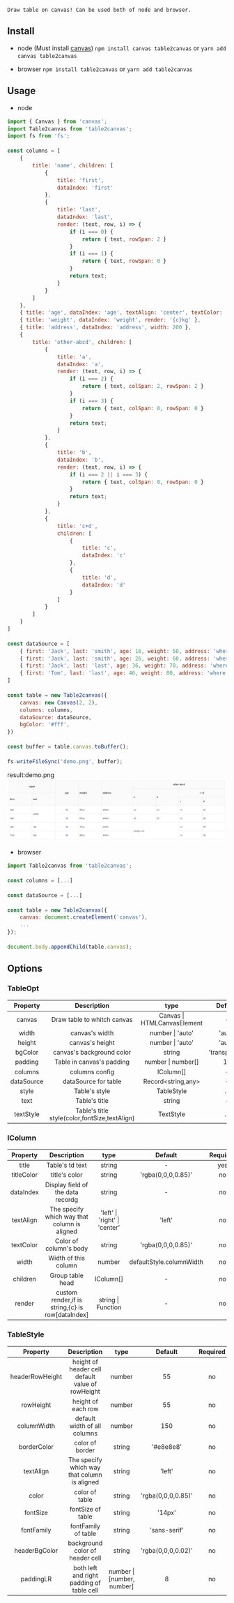 `Draw table on canvas! Can be used both of node and browser.`

## Install
- node (Must install [canvas](https://www.npmjs.com/package/canvas "canvas"))
`npm install canvas table2canvas` or `yarn add canvas table2canvas`

- browser
`npm install table2canvas` or `yarn add table2canvas`

## Usage
- node
```js
import { Canvas } from 'canvas';
import Table2canvas from 'table2canvas';
import fs from 'fs';

const columns = [
    {
        title: 'name', children: [
            {
                title: 'first',
                dataIndex: 'first'
            },
            {
                title: 'last',
                dataIndex: 'last',
                render: (text, row, i) => {
                    if (i === 0) {
                        return { text, rowSpan: 2 }
                    }
                    if (i === 1) {
                        return { text, rowSpan: 0 }
                    }
                    return text;
                }
            }
        ]
    },
    { title: 'age', dataIndex: 'age', textAlign: 'center', textColor: 'blue' },
    { title: 'weight', dataIndex: 'weight', render: '{c}kg' },
    { title: 'address', dataIndex: 'address', width: 200 },
    {
        title: 'other-abcd', children: [
            {
                title: 'a',
                dataIndex: 'a',
                render: (text, row, i) => {
                    if (i === 2) {
                        return { text, colSpan: 2, rowSpan: 2 }
                    }
                    if (i === 3) {
                        return { text, colSpan: 0, rowSpan: 0 }
                    }
                    return text;
                }
            },
            {
                title: 'b',
                dataIndex: 'b',
                render: (text, row, i) => {
                    if (i === 2 || i === 3) {
                        return { text, colSpan: 0, rowSpan: 0 }
                    }
                    return text;
                }
            },
            {
                title: 'c+d',
                children: [
                    {
                        title: 'c',
                        dataIndex: 'c'
                    },
                    {
                        title: 'd',
                        dataIndex: 'd'
                    }
                ]
            }
        ]
    }
]

const dataSource = [
    { first: 'Jack', last: 'smith', age: 16, weight: 50, address: 'where', a: 'a1', b: 'b1', c: 'c1', d: 'd1' },
    { first: 'Jack', last: 'smith', age: 26, weight: 60, address: 'where', a: 'a2', b: 'b2', c: 'c2', d: 'd2' },
    { first: 'Jack', last: 'last', age: 36, weight: 70, address: 'where', a: 'merge-a+b', b: 'merge-a+b', c: 'c3', d: 'd3' },
    { first: 'Tom', last: 'last', age: 46, weight: 80, address: 'where', a: 'merge-a+b', b: 'merge-a+b', c: 'c4', d: 'd4' },
]

const table = new Table2canvas({
    canvas: new Canvas(2, 2),
    columns: columns,
    dataSource: dataSource,
    bgColor: '#fff',
})

const buffer = table.canvas.toBuffer();

fs.writeFileSync('demo.png', buffer);
```

result:demo.png
![basic usage](./demo.png)

- browser
```js
import Table2canvas from 'table2canvas';

const columns = [...]

const dataSource = [...]

const table = new Table2canvas({
    canvas: document.createElement('canvas'),
    ...     
});

document.body.appendChild(table.canvas);
```

## Options

### TableOpt

| Property | Description | type |  Default | Required |
| :----: | :----: | :----: | :----: | :----: |
| canvas | Draw table to whitch canvas | Canvas \| HTMLCanvasElement | - | yes |
| width | canvas's width | number \| 'auto' | 'auto' | no |
| height | canvas's height | number \| 'auto' | 'auto' | no |
| bgColor | canvas's background color | string | 'transparent' | no |
| padding | Table in canvas's padding | number \| number[] | 10 | no |
| columns | columns config |  IColumn[] | - | yes |
| dataSource | dataSource for table | Record<string,any> | - | - |
| style | Table's style | TableStyle | ... | no |
| text | Table's title | string | - | no |
| textStyle | Table's title style(color,fontSize,textAlign) | TextStyle | ... | no |

### IColumn

| Property | Description | type |  Default | Required |
| :----: | :----: | :----: | :----: | :----: |
| title | Table's td text | string | - | yes |
| titleColor | title's color | string | 'rgba(0,0,0,0.85)' | no |
| dataIndex | Display field of the data recordg |  string | - | no |
| textAlign | The specify which way that column is aligned | 'left' \| 'right' \| 'center' | 'left' | no |
| textColor | Color of column's body | string | 'rgba(0,0,0,0.85)' | no |
| width | Width of this column | number | defaultStyle.columnWidth | no |
| children | Group table head | IColumn[] | - | no |
| render | custom render,if is string,{c} is row[dataIndex] | string \| Function | - | no |

### TableStyle

| Property | Description | type |  Default | Required |
| :----: | :----: | :----: | :----: | :----: |
| headerRowHeight | height of header cell default value of rowHeight | number | 55 | no |
| rowHeight | height of each row | number | 55 | no |
| columnWidth | default width of all columns | number | 150 | no |
| borderColor | color of border | string | '#e8e8e8' | no |
| textAlign | The specify which way that column is aligned | string | 'left' | no |
| color | color of table | string | 'rgba(0,0,0,0.85)' | no |
| fontSize | fontSize of table | string | '14px' | no |
| fontFamily | fontFamily of table | string | 'sans-serif' | no |
| headerBgColor | background color of header cell | string | 'rgba(0,0,0,0.02)' | no |
| paddingLR | both left and right padding of table cell | number \| [number, number] | 8 | no |
